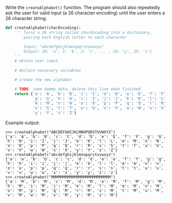 <!--title={Generating a new alphabet encoding}-->
<!--badges={Python:150}-->

<!--concepts={ForLoops.mdx, WhileLoops.mdx, PrintStatements.mdx, IfStatements.mdx, IndexingDictionaries.mdx}-->

Write the `createAlphabet()` function. The program should also repeatedly ask the user for valid input (a 26 character encoding) until the user enters a 26 character string.

```python
def createAlphabet(charEncoding):
    ''' Turns a 26 string called charEncoding into a dictionary,
        pairing each English letter to each character

        Input: "abcdefghijklmnopqrstuvwxyz"
        Output: {0: 'a', 1: 'b', 2: 'c', ... , 24: 'y', 25: 'z'}
    '''
    # obtain user input
    
    # declare necessary variables

    # create the new alphabet

    # TODO: some dummy data, delete this line when finished
    return {'a': 'A', 'b': 'B', 'c': 'C', 'd': 'D', 'e': 'E', 'f': 'F',
            'g': 'G', 'h': 'H', 'i': 'I', 'j': 'J', 'k': 'K', 'l': 'L',
            'm': 'M', 'n': 'N', 'o': 'O', 'p': 'P', 'q': 'Q', 'r': 'R',
            's': 'S', 't': 'T', 'u': 'U', 'v': 'V', 'w': 'W', 'x': 'X',
            'y': 'Y', 'z': 'Z'}

```

Example output:

```
>>> createAlphabet("ABCDEFGHIJKLMNOPQRSTUVWXYZ")
{'a': 'A', 'b': 'B', 'c': 'C', 'd': 'D', 'e': 'E', 'f': 'F', 'g': 'G', 'h': 'H', 'i': 'I', 'j': 'J', 'k': 'K', 'l': 'L', 'm': 'M', 'n': 'N', 'o': 'O', 'p': 'P', 'q': 'Q', 'r': 'R', 's': 'S', 't': 'T', 'u': 'U', 'v': 'V', 'w': 'W', 'x': 'X', 'y': 'Y', 'z': 'Z'}
>>> createAlphabet("abcdefghijklmnopqrstuvwxyz")
{'a': 'a', 'b': 'b', 'c': 'c', 'd': 'd', 'e': 'e', 'f': 'f', 'g': 'g', 'h': 'h', 'i': 'i', 'j': 'j', 'k': 'k', 'l': 'l', 'm': 'm', 'n': 'n', 'o': 'o', 'p': 'p', 'q': 'q', 'r': 'r', 's': 's', 't': 't', 'u': 'u', 'v': 'v', 'w': 'w', 'x': 'x', 'y': 'y', 'z': 'z'}
>>> createAlphabet("MMMMMMMMMMMMMMMMMMMMMMMMMM")
{'a': 'M', 'b': 'M', 'c': 'M', 'd': 'M', 'e': 'M', 'f': 'M', 'g': 'M', 'h': 'M', 'i': 'M', 'j': 'M', 'k': 'M', 'l': 'M', 'm': 'M', 'n': 'M', 'o': 'M', 'p': 'M', 'q': 'M', 'r': 'M', 's': 'M', 't': 'M', 'u': 'M', 'v': 'M', 'w': 'M', 'x': 'M', 'y': 'M', 'z': 'M'}
```



